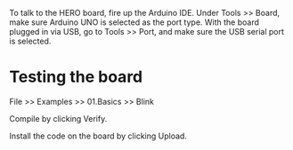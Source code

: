 To talk to the HERO board, fire up the Arduino IDE. Under Tools >> Board, make sure Arduino UNO is selected as the port type. With the board plugged in via USB, go to Tools >> Port, and make sure the USB serial port is selected.

# Testing the board

File >> Examples >> 01.Basics >> Blink

Compile by clicking Verify.

Install the code on the board by clicking Upload.
